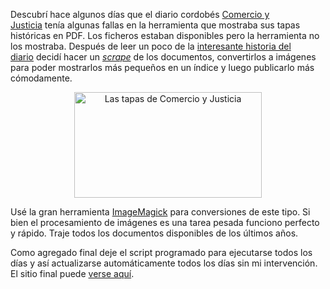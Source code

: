 <html><body><p>Descubrí hace algunos días que el diario cordobés <a href="http://comercioyjusticia.info" target="_blank">Comercio y Justicia</a> tenía algunas fallas en la herramienta que mostraba sus tapas históricas en PDF. Los ficheros estaban disponibles pero la herramienta no los mostraba. Después de leer un poco de la <a href="http://es.wikipedia.org/wiki/Comercio_y_Justicia" target="_blank">interesante historia del diario</a> decidí hacer un <a href="http://es.wikipedia.org/wiki/Web_scraping" target="_blank"><em>scrape</em></a> de los documentos, convertirlos a imágenes para poder mostrarlos más pequeños en un índice y luego publicarlo más cómodamente.
</p><p style="text-align: center;"><a href="http://andresvazquez.com.ar/data/comercio-y-justicia/"><img class="size-medium wp-image-58 aligncenter" alt="Las tapas de Comercio y Justicia" src="http://andresvazquez.com.ar/blog/wp-content/uploads/2014/04/Selection_009-300x169.png" width="300" height="169"></a></p>
Usé la gran herramienta <a href="http://www.imagemagick.org/script/index.php" target="_blank">ImageMagick</a> para conversiones de este tipo. Si bien el procesamiento de imágenes es una tarea pesada funciono perfecto y rápido. Traje todos los documentos disponibles de los últimos años.
<p style="text-align: left;">Como agregado final deje el script programado para ejecutarse todos los días y así actualizarse automáticamente todos los días sin mi intervención. El sitio final puede <a href="http://andresvazquez.com.ar/data/comercio-y-justicia/" target="_blank">verse aquí</a>.</p></body></html>